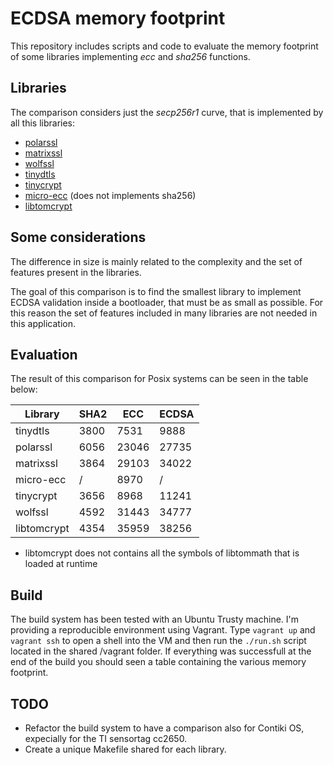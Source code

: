 # ECDSA memory footprint

This repository includes scripts and code to evaluate the memory
footprint of some libraries implementing *ecc* and *sha256* functions.

## Libraries

The comparison considers just the *secp256r1* curve, that is implemented
by all this libraries:

 - [polarssl](https://github.com/ARMmbed/mbedtls)
 - [matrixssl](https://github.com/matrixssl/matrixssl)
 - [wolfssl](https://github.com/wolfSSL/wolfssl)
 - [tinydtls](https://projects.eclipse.org/projects/iot.tinydtls)
 - [tinycrypt](https://github.com/01org/tinycrypt)
 - [micro-ecc](https://github.com/kmackay/micro-ecc) (does not implements sha256)
 - [libtomcrypt](https://github.com/libtom/libtomcrypt)

## Some considerations

The difference in size is mainly related to the complexity and the set of
features present in the libraries.

The goal of this comparison is to find the smallest library to implement
ECDSA validation inside a bootloader, that must be as small
as possible. For this reason the set of features included in many libraries
are not needed in this application.

## Evaluation

The result of this comparison for Posix systems can be seen in the table below:

| Library     | SHA2 | ECC   | ECDSA |
|-------------|------|-------|-------|
| tinydtls    | 3800 | 7531  | 9888  |
| polarssl    | 6056 | 23046 | 27735 |
| matrixssl   | 3864 | 29103 | 34022 |
| micro-ecc   |  /   | 8970  |   /   |
| tinycrypt   | 3656 | 8968  | 11241 |
| wolfssl     | 4592 | 31443 | 34777 |
| libtomcrypt | 4354 | 35959 | 38256 |

* libtomcrypt does not contains all the symbols of libtommath that is loaded at runtime

## Build

The build system has been tested with an Ubuntu Trusty machine. I'm providing
a reproducible environment using Vagrant. Type `vagrant up` and `vagrant ssh`
to open a shell into the VM and then run the `./run.sh` script located
in the shared /vagrant folder. If everything was successfull at the end of the
build you should seen a table containing the various memory footprint.

## TODO

- Refactor the build system to have a comparison also for Contiki OS,
  expecially for the TI sensortag cc2650.
- Create a unique Makefile shared for each library.
